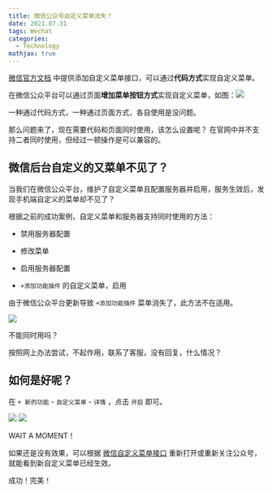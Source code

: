 ```yaml
---
title: 微信公众号自定义菜单消失？
date: 2021.07.31 
tags: Wechat
categories: 
  - Technology
mathjax: true 
---
```


[微信官方文档](https://developers.weixin.qq.com/doc/offiaccount/Custom_Menus/Creating_Custom-Defined_Menu.html) 中提供添加自定义菜单接口，可以通过**代码方式**实现自定义菜单。

在微信公众平台可以通过页面**增加菜单按钮方式**实现自定义菜单，如图：![](https://wyiyi.github.io/amber/contents/gzh/img.png)

一种通过代码方式，一种通过页面方式，各自使用是没问题。

那么问题来了，现在需要代码和页面同时使用，该怎么设置呢？
在官网中并不支持二者同时使用，但经过一顿操作是可以兼容的。

## 微信后台自定义的又菜单不见了？
当我们在微信公众平台，维护了自定义菜单且配置服务器并启用，服务生效后，发现手机端自定义的菜单却不见了？

根据之前的成功案例，自定义菜单和服务器支持同时使用的方法：

- 禁用服务器配置

- 修改菜单

- 启用服务器配置

- `+添加功能插件` 的自定义菜单，启用

由于微信公众平台更新导致 `+添加功能插件` 菜单消失了，此方法不在适用。

![](https://wyiyi.github.io/amber/contents/gzh/img_1.png)

不能同时用吗？

按照网上办法尝试，不起作用，联系了客服，没有回复，什么情况？

## 如何是好呢？

在 `+ 新的功能` - `自定义菜单` - `详情` ，点击 `开启` 即可。

![](https://wyiyi.github.io/amber/contents/gzh/img_2.png)
![](https://wyiyi.github.io/amber/contents/gzh/img_3.png)

WAIT A MOMENT！

如果还是没有效果，可以根据 [微信自定义菜单接口](https://developers.weixin.qq.com/doc/offiaccount/Custom_Menus/Creating_Custom-Defined_Menu.html)
重新打开或重新关注公众号，就能看到新自定义菜单已经生效。

成功！完美！